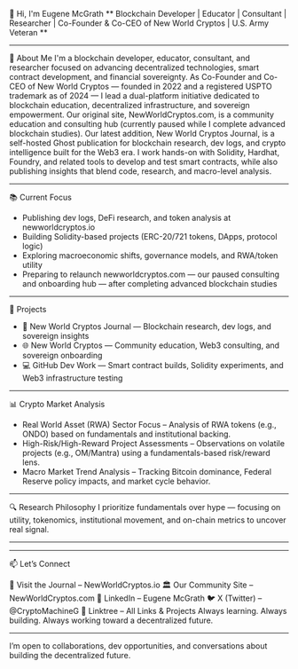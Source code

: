 👋 Hi, I'm Eugene McGrath
** Blockchain Developer | Educator | Consultant | Researcher | Co-Founder & Co-CEO of New World Cryptos | U.S. Army Veteran **

---------------------------------------------------------------------------------------------------------------------------------------------------------------

🧠 About Me
I'm a blockchain developer, educator, consultant, and researcher focused on advancing decentralized technologies, smart contract development, and financial sovereignty. As Co-Founder and Co-CEO of New World Cryptos — founded in 2022 and a registered USPTO trademark as of 2024 — I lead a dual-platform initiative dedicated to blockchain education, decentralized infrastructure, and sovereign empowerment. Our original site, NewWorldCryptos.com, is a community education and consulting hub (currently paused while I complete advanced blockchain studies). Our latest addition, New World Cryptos Journal, is a self-hosted Ghost publication for blockchain research, dev logs, and crypto intelligence built for the Web3 era. I work hands-on with Solidity, Hardhat, Foundry, and related tools to develop and test smart contracts, while also publishing insights that blend code, research, and macro-level analysis.

---------------------------------------------------------------------------------------------------------------------------------------------------------------

📚 Current Focus
 - Publishing dev logs, DeFi research, and token analysis at newworldcryptos.io
 - Building Solidity-based projects (ERC-20/721 tokens, DApps, protocol logic)
 - Exploring macroeconomic shifts, governance models, and RWA/token utility
 - Preparing to relaunch newworldcryptos.com — our paused consulting and onboarding hub — after completing advanced blockchain studies

---------------------------------------------------------------------------------------------------------------------------------------------------------------
   
🚀 Projects
 - 🧠 New World Cryptos Journal — Blockchain research, dev logs, and sovereign insights
 - 🌐 New World Cryptos — Community education, Web3 consulting, and sovereign onboarding
 - 💻 GitHub Dev Work — Smart contract builds, Solidity experiments, and Web3 infrastructure testing

---------------------------------------------------------------------------------------------------------------------------------------------------------------
   
📊 Crypto Market Analysis
 - Real World Asset (RWA) Sector Focus – Analysis of RWA tokens (e.g., ONDO) based on fundamentals and institutional backing.
 - High-Risk/High-Reward Project Assessments – Observations on volatile projects (e.g., OM/Mantra) using a fundamentals-based risk/reward lens.
 - Macro Market Trend Analysis – Tracking Bitcoin dominance, Federal Reserve policy impacts, and market cycle behavior.

---------------------------------------------------------------------------------------------------------------------------------------------------------------
   
🔍 Research Philosophy
I prioritize fundamentals over hype — focusing on utility, tokenomics, institutional movement, and on-chain metrics to uncover real signal.

---------------------------------------------------------------------------------------------------------------------------------------------------------------
---------------------------------------------------------------------------------------------------------------------------------------------------------------


📫 Let’s Connect

📰 Visit the Journal – NewWorldCryptos.io
🏛️ Our Community Site – NewWorldCryptos.com
💼 LinkedIn – Eugene McGrath
🐦 X (Twitter) – @CryptoMachineG
🔗 Linktree – All Links & Projects
Always learning. Always building. Always working toward a decentralized future.

---------------------------------------------------------------------------------------------------------------------------------------------------------------

I’m open to collaborations, dev opportunities, and conversations about building the decentralized future.

